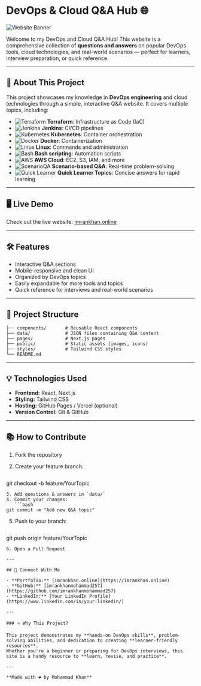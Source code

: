 # DevOps & Cloud Q\&A Hub 🌐

![Website Banner](https://img.shields.io/badge/DevOps-Q%26A-blue?style=for-the-badge)

Welcome to my DevOps and Cloud Q\&A Hub! This website is a comprehensive collection of **questions and answers** on popular DevOps tools, cloud technologies, and real-world scenarios — perfect for learners, interview preparation, or quick reference.

---

## 🚀 About This Project

This project showcases my knowledge in **DevOps engineering** and cloud technologies through a simple, interactive Q\&A website. It covers multiple topics, including:

* ![Terraform](https://img.shields.io/badge/-Terraform-5C4EE5?style=flat-square\&logo=terraform\&logoColor=white) **Terraform**: Infrastructure as Code (IaC)
* ![Jenkins](https://img.shields.io/badge/-Jenkins-D24939?style=flat-square\&logo=jenkins\&logoColor=white) **Jenkins**: CI/CD pipelines
* ![Kubernetes](https://img.shields.io/badge/-Kubernetes-326CE5?style=flat-square\&logo=kubernetes\&logoColor=white) **Kubernetes**: Container orchestration
* ![Docker](https://img.shields.io/badge/-Docker-2496ED?style=flat-square\&logo=docker\&logoColor=white) **Docker**: Containerization
* ![Linux](https://img.shields.io/badge/-Linux-FCC624?style=flat-square\&logo=linux\&logoColor=black) **Linux**: Commands and administration
* ![Bash](https://img.shields.io/badge/-Bash-4EAA25?style=flat-square\&logo=gnu-bash\&logoColor=white) **Bash scripting**: Automation scripts
* ![AWS](https://img.shields.io/badge/-AWS-232F3E?style=flat-square\&logo=amazon-aws\&logoColor=white) **AWS Cloud**: EC2, S3, IAM, and more
* ![ScenarioQA](https://img.shields.io/badge/-ScenarioQA-FF6600?style=flat-square) **Scenario-based Q\&A**: Real-time problem-solving
* ![Quick Learner](https://img.shields.io/badge/-Quick_Learner-FF69B4?style=flat-square) **Quick Learner Topics**: Concise answers for rapid learning

---

## 🖥️ Live Demo

Check out the live website: [imrankhan.online](https://imrankhan.online)

---

## 🛠️ Features

* Interactive Q\&A sections
* Mobile-responsive and clean UI
* Organized by DevOps topics
* Easily expandable for more tools and topics
* Quick reference for interviews and real-world scenarios

---

## 📂 Project Structure

```
├── components/       # Reusable React components
├── data/             # JSON files containing Q&A content
├── pages/            # Next.js pages
├── public/           # Static assets (images, icons)
├── styles/           # Tailwind CSS styles
└── README.md
```

---

## 💡 Technologies Used

* **Frontend:** React, Next.js
* **Styling:** Tailwind CSS
* **Hosting:** GitHub Pages / Vercel (optional)
* **Version Control:** Git & GitHub

---

## 📚 How to Contribute

1. Fork the repository
2. Create your feature branch:

   ```bash
   ```

git checkout -b feature/YourTopic

````
3. Add questions & answers in `data/`
4. Commit your changes:  
   ```bash
git commit -m "Add new Q&A topic"
````

5. Push to your branch:

   ```bash
   ```

git push origin feature/YourTopic

```
6. Open a Pull Request

---

## 🙌 Connect With Me

- **Portfolio:** [imrankhan.online](https://imrankhan.online)  
- **GitHub:** [imrankhanmohammad257](https://github.com/imrankhanmohammad257)  
- **LinkedIn:** [Your LinkedIn Profile](https://www.linkedin.com/in/your-linkedin/)

---

### ⭐ Why This Project?

This project demonstrates my **hands-on DevOps skills**, problem-solving abilities, and dedication to creating **learner-friendly resources**.  
Whether you're a beginner or preparing for DevOps interviews, this site is a handy resource to **learn, revise, and practice**.

---

**Made with ❤️ by Mohammad Khan**

```
